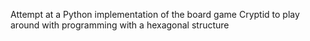 Attempt at a Python implementation of the board game Cryptid to play around with programming with a hexagonal structure